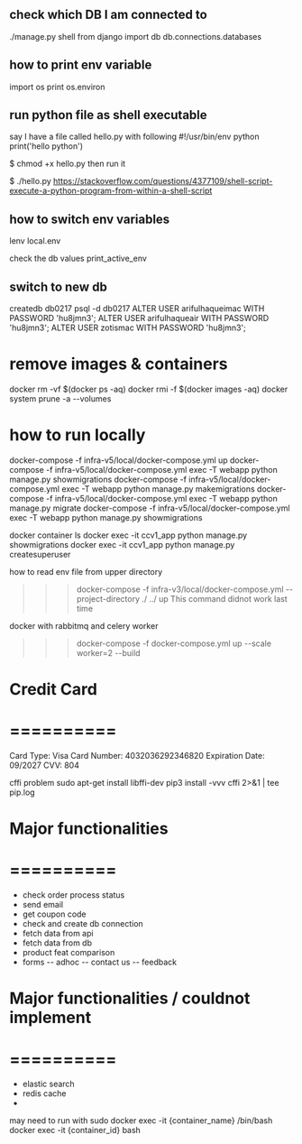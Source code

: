 check which DB I am connected to
-----
./manage.py shell
from django import db
db.connections.databases


how to print env variable
---
import os
print os.environ


run python file as shell executable
-----
say I have a file called hello.py with following
#!/usr/bin/env python
print('hello python')

$ chmod +x hello.py
then run it

$ ./hello.py
https://stackoverflow.com/questions/4377109/shell-script-execute-a-python-program-from-within-a-shell-script



how to switch env variables
----
lenv local.env

check the db values
print_active_env



switch to new db
-------
createdb db0217
psql -d db0217
ALTER USER arifulhaqueimac WITH PASSWORD 'hu8jmn3';
ALTER USER arifulhaqueair WITH PASSWORD 'hu8jmn3';
ALTER USER zotismac WITH PASSWORD 'hu8jmn3';



remove images & containers
=========
docker rm -vf $(docker ps -aq)
docker rmi -f $(docker images -aq)
docker system prune -a --volumes


how to run locally
=========
docker-compose -f infra-v5/local/docker-compose.yml up
docker-compose -f infra-v5/local/docker-compose.yml exec -T webapp python manage.py showmigrations
docker-compose -f infra-v5/local/docker-compose.yml exec -T webapp python manage.py makemigrations
docker-compose -f infra-v5/local/docker-compose.yml exec -T webapp python manage.py migrate
docker-compose -f infra-v5/local/docker-compose.yml exec -T webapp python manage.py showmigrations

docker container ls
docker exec -it ccv1_app python manage.py showmigrations
docker exec -it ccv1_app python manage.py createsuperuser


how to read env file from upper directory
>>>docker-compose -f infra-v3/local/docker-compose.yml --project-directory ./ ../ up
This command didnot work last time


docker with rabbitmq and celery worker
>>>docker-compose -f docker-compose.yml up --scale worker=2 --build


# Credit Card
# ==========
Card Type: Visa
Card Number: 4032036292346820
Expiration Date: 09/2027
CVV: 804

cffi problem
sudo apt-get install libffi-dev
pip3 install -vvv cffi 2>&1 | tee pip.log



# Major functionalities
# ==========
- check order process status
- send email
- get coupon code
- check and create db connection
- fetch data from api
- fetch data from db
- product feat comparison
- forms
-- adhoc
-- contact us
-- feedback



# Major functionalities / couldnot implement
# ==========
- elastic search
- redis cache
- 

may need to run with sudo
docker exec -it {container_name} /bin/bash
docker exec -it {container_id} bash
